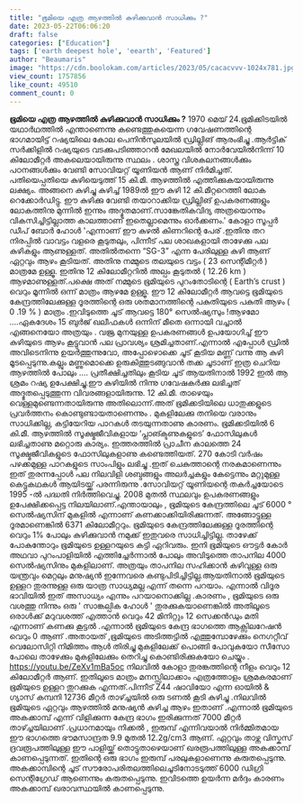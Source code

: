 ```yaml
---
title: "ഭൂമിയെ എത്ര ആഴത്തിൽ കുഴിക്കുവാൻ സാധിക്കും ?"
date: 2023-05-22T06:06:20
draft: false
categories: ["Education"]
tags: ['earth deepest hole', 'eearth', 'Featured']
author: "Beaumaris"
image: "https://cdn.boolokam.com/articles/2023/05/cacacvvv-1024x781.jpg"
view_count: 1757856
like_count: 49510
comment_count: 0
---
```


**ഭൂമിയെ എത്ര ആഴത്തിൽ കുഴിക്കുവാൻ സാധിക്കും ?** 1970 മെയ്‌ 24.ഭൂമിക്കിടയിൽ യഥാർഥത്തിൽ എന്താണെന്നു കണ്ടെത്തുകയെന്ന ഗവേഷണത്തിന്റെ ഭാഗമായിട്ട് റഷ്യയിലെ കോല പെനിൻസുലയിൽ ഡ്രില്ലിങ് ആരംഭിച്ചു .ആർട്ടിക് സർക്കിളിൽ റഷ്യയുടെ വടക്കുപടിഞ്ഞാറൻ മേഖലയിൽ നോർവേയിൽനിന്ന് 10 കിലോമീറ്റർ അകലെയായിരുന്നു സ്ഥലം . ശാസ്ത്ര വിശകലനങ്ങൾക്കും പഠനങ്ങൾക്കും വേണ്ടി സോവിയറ്റ് യൂണിയൻ ആണ് നിർമിച്ചത്. പതിയെപ്പതിയെ കുഴിയെടുത്ത് 15 കി.മീ. ആഴത്തിൽ എത്തിക്കുകയായിരുന്നു ലക്ഷ്യം. അങ്ങനെ കുഴിച്ചു കുഴിച്ച് 1989ൽ ഈ കുഴി 12 കി.മീറ്ററെത്തി ലോക റെക്കോർഡിട്ടു. ഈ കുഴിക്കു വേണ്ടി തയാറാക്കിയ ഡ്രില്ലിങ് ഉപകരണങ്ങളും ലോകത്തിനു മുന്നിൽ ഇന്നും അദ്ഭുതമാണ്.സാങ്കേതികവിദ്യ അത്രയൊന്നും വികസിച്ചിട്ടില്ലാത്ത കാലത്താണ് ഇതെല്ലാമെന്നും ഓർക്കണം.' കോളാ സൂപ്പർ ഡീപ് ബോർ ഹോൾ 'എന്നാണ് ഈ കുഴൽ കിണറിന്റെ പേര് .ഇതിനു തറ നിരപ്പിൽ വാവട്ടം വളരെ കൂടുതലും, പിന്നീട് പല ശാഖകളായി താഴേക്കു പല കുഴികളും ആണുള്ളത്. അതിൽതന്നെ “SG-3” എന്ന പേരിലുള്ള കുഴി ആണ് ഏറ്റവും ആഴം കൂടിയത്. അതിനു നമ്മുടെ തലയുടെ വട്ടം ( 23 സെന്റിമീറ്റർ ) മാത്രമേ ഉള്ളൂ. ഇതിനു 12 കിലോമീറ്ററിൽ അല്പം കൂടുതൽ ( 12.26 km ) ആഴമാണുള്ളത്.പക്ഷെ അത് നമ്മുടെ ഭൂമിയുടെ പുറംതോടിന്റെ ( Earth’s crust ) വെറും മൂന്നിൽ ഒന്ന് മാത്രം ആഴമേ ഉള്ളൂ. ഈ 12 കിലോമീറ്റർ ആവട്ടെ ഭൂമിയുടെ കേന്ദ്രത്തിലേക്കുള്ള ദൂരത്തിന്റെ ഒരു ശതമാനത്തിന്റെ പകുതിയുടെ പകുതി ആഴം ( 0 .19 % ) മാത്രം .ഇവിടുത്തെ ചൂട് ആവട്ടെ 180° സെൽഷ്യസും !ആഴമോ ....ഏകദേശം 15 ബുർജ് ഖലീഫകൾ ഒന്നിന് മീതെ ഒന്നായി വച്ചാൽ എങ്ങനെയോ അത്രയും . [](https://cdn.boolokam.com/articles/2023/05/cacacvvv.jpg)വജ്ര മുനയുള്ള ഉപകരണങ്ങൾ ഉപയോഗിച്ച് ഈ കുഴിയുടെ ആഴം കൂട്ടുവാൻ പല പ്രാവശ്യം ശ്രമിച്ചതാണ്.എന്നാൽ എപ്പോൾ ഡ്രിൽ അവിടെനിന്നു ഉയർത്തുന്നുവോ, അപ്പോഴൊക്കെ ചൂട് കൂടിയ മണ്ണ് വന്നു ആ കുഴി മൂടപ്പെടുന്നു.കല്ലും മണ്ണുമൊക്കെ ഉരുകിത്തുടങ്ങുവാൻ തക്ക ചൂടാണ് ഇത്ര ചെറിയ ആഴത്തിൽ പോലും .... പ്രതീക്ഷിച്ചതിലും കൂടിയ ചൂട് ആയതിനാൽ 1992 ഇൽ ആ ശ്രമം റഷ്യ ഉപേക്ഷിച്ചു.ഈ കുഴിയിൽ നിന്നു ഗവേഷകർക്കു ലഭിച്ചത് അദ്ഭുതപ്പെടുത്തുന്ന വിവരങ്ങളായിരുന്നു. 12 കി.മീ. താഴെയും വെള്ളമുണ്ടെന്നതായിരുന്നു അതിലൊന്ന്.അത് ഭൂമിക്കടിയിലെ ധാതുക്കളുടെ പ്രവർത്തനം കൊണ്ടുണ്ടായതാണെന്നും . മുകളിലേക്കു തനിയെ വരാനും സാധിക്കില്ല, കട്ടിയേറിയ പാറകൾ തടയുന്നതാണു കാരണം. ഭൂമിക്കടിയിൽ 6 കി.മീ. ആഴത്തിൽ സൂക്ഷ്മജീവികളായ ‘പ്ലാങ്ക്ടണുകളുടെ’ ഫോസിലുകൾ ലഭിച്ചതാണു മറ്റൊരു കാര്യം. ഇത്തരത്തിൽ പ്രാചീന കാലത്തെ 24 സൂക്ഷ്മജീവികളുടെ ഫോസിലുകളാണു കണ്ടെത്തിയത്. 270 കോടി വർഷം പഴക്കമുള്ള പാറകളുടെ സാംപിളും ലഭിച്ചു .ഇത് ചെകുത്താന്റെ നരകമാണെന്നും ഇത് തുരന്നപ്പോൾ പല നിലവിളി ശബ്ദങ്ങളും അലർച്ചകളും കേട്ടെന്നും മറ്റുമുള്ള കെട്ടുകഥകൾ ആയിടയ്ക്ക് പരന്നിരുന്നു .സോവിയറ്റ് യൂണിയന്റെ തകർച്ചയോടെ 1995 -ൽ പദ്ധതി നിർത്തിവെച്ചു. 2008 മുതൽ സ്ഥലവും ഉപകരണങ്ങളും ഉപേക്ഷിക്കപ്പെട്ട നിലയിലാണ്.എന്തായാലും , ഭൂമിയുടെ കേന്ദ്രത്തിലെ ചൂട് 6000 ° സെൽഷ്യസിന് മുകളിൽ എന്നാണ് കണക്കാക്കിയിരിക്കുന്നത്. അങ്ങോട്ടുള്ള ദൂരമാണെങ്കിൽ 6371 കിലോമീറ്ററും. ഭൂമിയുടെ കേന്ദ്രത്തിലേക്കുള്ള ദൂരത്തിന്റെ വെറും 1% പോലും കുഴിക്കുവാൻ നമുക്ക് ഇതുവരെ സാധിച്ചിട്ടില്ല. താഴേക്ക് പോകുന്തോറും ഭൂമിയുടെ ഉള്ളറയുടെ കട്ടി ഏറിവരും. ഇനി ഭൂമിയുടെ ഔട്ടർ കോർ അഥവാ പുറംപാളിയിൽ എത്തിച്ചേർന്നാൽ പോലും അവിടുത്തെ താപനില 4000 സെൽഷ്യസിനും മുകളിലാണ്. അത്രയും താപനില സഹിക്കാൻ കഴിവുള്ള ഒരു യന്ത്രവും മെറ്റലും മനുഷ്യൻ ഇന്നേവരെ കണ്ടുപിടിച്ചിട്ടില്ല.ആയതിനാൽ ഭൂമിയുടെ ഉള്ളറ തുരന്നുള്ള ഒരു യാത്ര സാധ്യമല്ല എന്ന് തന്നെ പറയാം. എന്നാൽ വിദൂര ഭാവിയിൽ ഇത് അസാധ്യം എന്നും പറയാനൊക്കില്ല .കാരണം , ഭൂമിയുടെ ഒരു വശത്തു നിന്നും ഒരു ' സാങ്കല്പിക ഹോൾ ' തുരക്കുകയാണെങ്കിൽ അതിലൂടെ ഒരാൾക്ക് മറുവശത്ത് എത്താൻ വെറും 42 മിനിറ്റും 12 സെക്കൻഡും മതി എന്നാണ് കണക്കു കൂട്ടൽ .എന്നാൽ ഭൂമിയുടെ കേന്ദ്ര ഭാഗത്തെ ആക്സിലറേഷൻ വെറും 0 ആണ് .അതായത് ,ഭൂമിയുടെ അടിത്തട്ടിൽ എത്തുമ്പോഴേക്കും നെഗറ്റീവ് വെലോസിറ്റി നിമിത്തം ആൾ തിരിച്ചു മുകളിലേക്ക് പൊങ്ങി പോവുകയോ സീസോ പോലെ താഴേക്കും മുകളിലേക്കും തെറിച്ചു കൊണ്ടിരിക്കുകയോ ചെയ്യും . https://youtu.be/ZeXv1mBa5oc നിലവിൽ കോളാ തുരങ്കത്തിന്റെ നീളം വെറും 12 കിലോമീറ്റർ ആണ്. ഇതിലൂടെ മാത്രം മനസ്സിലാക്കാം എത്രത്തോളം ശ്രമകരമാണ് ഭൂമിയുടെ ഉള്ളറ തുറക്കുക എന്നത്.പിന്നീട് Z44 ഷാവിയോ എന്ന ഓയിൽ & ഗ്യാസ് കമ്പനി 12736 മീറ്റർ താഴ്ച്ചയിൽ ഒരു ടണൽ കൂടി കുഴിച്ചു .നിലവിൽ ഭൂമിയുടെ ഏറ്റവും ആഴത്തിൽ മനുഷ്യൻ കുഴിച്ച ആഴം ഇതാണ് .എന്നാൽ ഭൂമിയുടെ അകക്കാമ്പ് എന്ന് വിളിക്കുന്ന കേന്ദ്ര ഭാഗം ഇരിക്കുന്നത് 7000 മീറ്റർ താഴ്ച്ചയിലാണ് .പ്രധാനമായും നിക്കൽ , ഇരുമ്പ് എന്നിവയാൽ നിർമ്മിതമായ ഈ ഭാഗത്തെ ഭൗമസാന്ദ്രത 9.9 മുതൽ 12.2g/cm3 ആണ്. ഏറ്റവും താഴ്ന്ന വിസ്കസ് ദ്രവരൂപത്തിലുള്ള ഈ പാളിയ്ക്ക് തൊട്ടുതാഴെയാണ് ഖരരൂപത്തിലുള്ള അകക്കാമ്പ് കാണപ്പെടുന്നത്. ഇതിന്റെ ഒരു ഭാഗം ഇരുമ്പ് പരലുകളാണെന്നു കരുതപ്പെടുന്നു. അകക്കാമ്പിന്റെ ചൂട് സൗരോപരിതലത്തിലെചൂടിനോടടുത്ത് 6000 ഡിഗ്രി സെന്റിഗ്രേഡ് ആണെന്നും കരുതപ്പെടുന്നു. ഇവിടത്തെ ഉയർന്ന മർദ്ദം കാരണം അകക്കാമ്പ് ഖരാവസ്ഥയിൽ കാണപ്പെടുന്നു.
